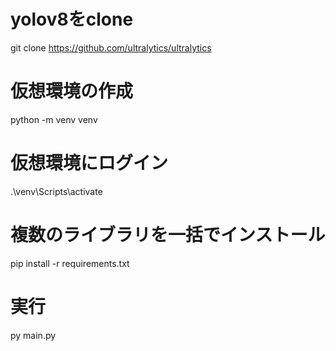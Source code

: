 # yolov8をclone
git clone https://github.com/ultralytics/ultralytics

# 仮想環境の作成
python -m venv venv  

# 仮想環境にログイン
 .\venv\Scripts\activate

# 複数のライブラリを一括でインストール
pip install -r requirements.txt


# 実行
py main.py
